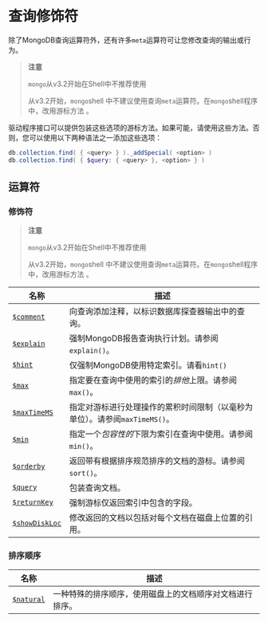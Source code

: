 # [ ](#)查询修饰符

[]()

除了MongoDB查询运算符外，还有许多`meta`运算符可让您修改查询的输出或行为。

> **注意**
>
> `mongo`从v3.2开始在Shell中不推荐使用
>
> 从v3.2开始，`mongo`shell 中不建议使用查询`meta`运算符。在`mongo`shell程序中，改用游标方法 。

驱动程序接口可以提供包装这些选项的游标方法。如果可能，请使用这些方法。否则，您可以使用以下两种语法之一添加这些选项：

```powershell
db.collection.find( { <query> } )._addSpecial( <option> )
db.collection.find( { $query: { <query> }, <option> } )
```

## 运算符

### 修饰符

> **注意**
>
> `mongo`从v3.2开始在Shell中不推荐使用
>
> 从v3.2开始，`mongo`shell 中不建议使用查询`meta`运算符。在`mongo`shell程序中，改用游标方法 。

| 名称               | 描述                                                         |
| ------------------ | ------------------------------------------------------------ |
| [`$comment`]()     | 向查询添加注释，以标识数据库探查器输出中的查询。             |
| [`$explain`]()     | 强制MongoDB报告查询执行计划。请参阅`explain()`。             |
| [`$hint`]()        | 仅强制MongoDB使用特定索引。请看`hint()`                      |
| [`$max`]()         | 指定要在查询中使用的索引的*排他*上限。请参阅`max()`。        |
| [`$maxTimeMS`]()   | 指定对游标进行处理操作的累积时间限制（以毫秒为单位）。请参阅`maxTimeMS()`。 |
| [`$min`]()         | 指定一个*包容性的*下限为索引在查询中使用。请参阅`min()`。    |
| [`$orderby`]()     | 返回带有根据排序规范排序的文档的游标。请参阅`sort()`。       |
| [`$query`]()       | 包装查询文档。                                               |
| [`$returnKey`]()   | 强制游标仅返回索引中包含的字段。                             |
| [`$showDiskLoc`]() | 修改返回的文档以包括对每个文档在磁盘上位置的引用。           |

### 排序顺序

| 名称           | 描述                                                     |
| -------------- | -------------------------------------------------------- |
| [`$natural`]() | 一种特殊的排序顺序，使用磁盘上的文档顺序对文档进行排序。 |
